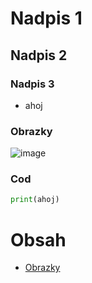 # Nadpis 1
## Nadpis 2
### Nadpis 3
- ahoj
### Obrazky
![image](https://github.com/user-attachments/assets/670b2467-6cc2-4bd9-971d-312ff6612b2b)

### Cod
``` python 
print(ahoj)
```
# Obsah
- [Obrazky](#obrazky)
  
